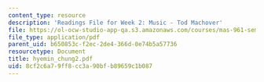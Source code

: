 ```yaml
---
content_type: resource
description: 'Readings File for Week 2: Music - Tod Machover'
file: https://ol-ocw-studio-app-qa.s3.amazonaws.com/courses/mas-961-seminar-on-deep-engagement-fall-2004/8cf2c6a79ff8cc3a90bfb89659c1b087_hyemin_chung2.pdf
file_type: application/pdf
parent_uid: b650853c-f2ec-2de4-366d-0e74b5a57736
resourcetype: Document
title: hyemin_chung2.pdf
uid: 8cf2c6a7-9ff8-cc3a-90bf-b89659c1b087
---
```

